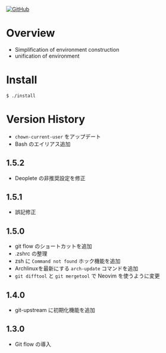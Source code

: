 <a href="LICENSE" alt="MIT License"><img alt="GitHub" src="https://img.shields.io/github/license/toshiki670/dotfiles?style=flat-square"></a>

# Overview
- Simplification of environment construction
- unification of environment

# Install
`$ ./install`

# Version History
- `chown-current-user` をアップデート
- Bash のエイリアス追加

## 1.5.2
- Deoplete の非推奨設定を修正

## 1.5.1
- 誤記修正

## 1.5.0
- git flow のショートカットを追加
- .zshrc の整理
- zsh に `Command not found` ホック機能を追加
- Archlinuxを最新にする `arch-update` コマンドを追加
- `git difftool` と `git mergetool` で Neovim を使うように変更

## 1.4.0
- git-upstream に初期化機能を追加

## 1.3.0
- Git flow の導入
